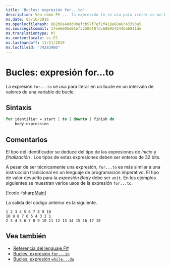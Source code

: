 ```yaml
---
title: 'Bucles: expresión for...to'
description: Vea cómo F# ... la expresión to se usa para iterar en un bucle en un intervalo de valores de una variable de bucle.
ms.date: 05/16/2016
ms.openlocfilehash: 882b6e48dd09efcb57f7ef2f419e68a6c43393a5
ms.sourcegitcommit: 17ee6605e01ef32506f8fdc686954244ba6911de
ms.translationtype: MT
ms.contentlocale: es-ES
ms.lasthandoff: 11/21/2019
ms.locfileid: "74283900"
---
```

# <a name="loops-forto-expression"></a>Bucles: expresión for...to

La expresión `for...to` se usa para iterar en un bucle en un intervalo de valores de una variable de bucle.

## <a name="syntax"></a>Sintaxis

```fsharp
for identifier = start [ to | downto ] finish do
    body-expression
```

## <a name="remarks"></a>Comentarios

El tipo del identificador se deduce del tipo de las expresiones de *Inicio* y *finalización* . Los tipos de estas expresiones deben ser enteros de 32 bits.

A pesar de ser técnicamente una expresión, `for...to` es más similar a una instrucción tradicional en un lenguaje de programación imperativo. El tipo de valor devuelto para la *expresión Body* debe ser `unit`. En los ejemplos siguientes se muestran varios usos de la expresión `for...to`.

[!code-fsharp[Main](~/samples/snippets/fsharp/lang-ref-2/snippet5101.fs)]

La salida del código anterior es la siguiente.

```console
1 2 3 4 5 6 7 8 9 10
10 9 8 7 6 5 4 3 2 1
2 3 4 5 6 7 8 9 10 11 12 13 14 15 16 17 18
```

## <a name="see-also"></a>Vea también

- [Referencia del lenguaje F#](index.md)
- [Bucles: expresión `for...in`](loops-for-in-expression.md)
- [Bucles: expresión `while...do`](loops-while-do-expression.md)
